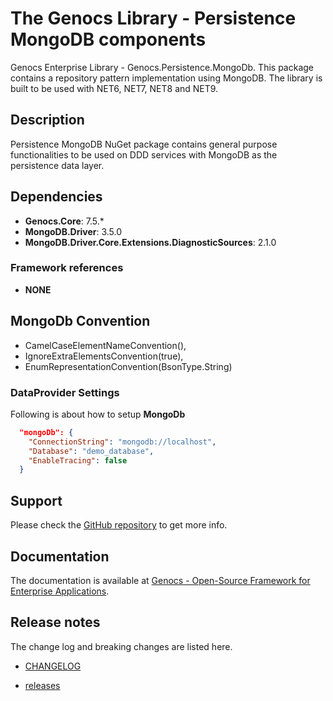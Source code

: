 # The Genocs Library - Persistence MongoDB components

Genocs Enterprise Library - Genocs.Persistence.MongoDb. This package contains a repository pattern implementation using MongoDB.
The library is built to be used with NET6, NET7, NET8 and NET9.

## Description

Persistence MongoDB NuGet package contains general purpose functionalities to be used on DDD services with MongoDB as the persistence data layer.

## Dependencies

- **Genocs.Core**: 7.5.\*
- **MongoDB.Driver**: 3.5.0
- **MongoDB.Driver.Core.Extensions.DiagnosticSources**: 2.1.0

### Framework references

- **NONE**

## MongoDb Convention

- CamelCaseElementNameConvention(),
- IgnoreExtraElementsConvention(true),
- EnumRepresentationConvention(BsonType.String)

### DataProvider Settings

Following is about how to setup **MongoDb**

```json
  "mongoDb": {
    "ConnectionString": "mongodb://localhost",
    "Database": "demo_database",
    "EnableTracing": false
  }
```

## Support

Please check the [GitHub repository](https://github.com/Genocs/genocs-library) to get more info.

## Documentation

The documentation is available at [Genocs - Open-Source Framework for Enterprise Applications](https://genocs-blog.netlify.app/).

## Release notes

The change log and breaking changes are listed here.

- [CHANGELOG](https://github.com/Genocs/genocs-library/blob/main/CHANGELOG.md)

- [releases](https://github.com/Genocs/genocs-library/releases)
